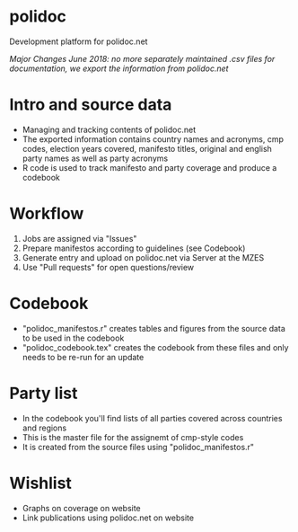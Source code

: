# polidoc
Development platform for polidoc.net

*Major Changes June 2018: no more separately maintained .csv files for documentation, we export the information from polidoc.net*

# Intro and source data 
- Managing and tracking contents of polidoc.net  
- The exported information contains country names and acronyms, cmp codes, election years covered, manifesto titles, original and english party names as well as party acronyms 
- R code is used to track manifesto and party coverage and produce a codebook 

# Workflow
1) Jobs are assigned via "Issues"
2) Prepare manifestos according to guidelines (see Codebook)
3) Generate entry and upload on polidoc.net via Server at the MZES 
4) Use "Pull requests" for open questions/review  

# Codebook
- "polidoc_manifestos.r" creates tables and figures from the source data to be used in the codebook 
- "polidoc_codebook.tex" creates the codebook from these files and only needs to be re-run for an update 

# Party list 
- In the codebook you'll find lists of all parties covered across countries and regions 
- This is the master file for the assignemt of cmp-style codes 
- It is created from the source files using "polidoc_manifestos.r"

# Wishlist 
- Graphs on coverage on website 
- Link publications using polidoc.net on website 
 
